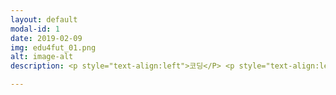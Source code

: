 ```yaml
---
layout: default
modal-id: 1
date: 2019-02-09
img: edu4fut_01.png
alt: image-alt
description: <p style="text-align:left">코딩</P> <p style="text-align:left">노화도에 학원미교가 시작됩니다. 2019년 3월에 개강하는 학원 설명회에 초대합니다. <br>수학 : 2019.02.21.목.PM7. 노화청소년문화의집 <br>코딩 : 2019.02.26.화.PM7. 노화청소년문화의집 <br>자세한 내용은 밴드의 공지사항을 참고해 주세요. <br><a href="https://sellfy.com/p/8Q9P/jV3VZ/">[학원 미교 설명회 LINK]</a> <br></p>

---
```

